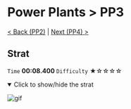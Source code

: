 # Power Plants > PP3

[< Back (PP2)](https://github.com/Doublevil/scbspeedrun/blob/main/levels/pp/PP2.md) | [Next (PP4) >](https://github.com/Doublevil/scbspeedrun/blob/main/levels/pp/PP4.md)

## Strat

`Time` **00:08.400** `Difficulty` ★☆☆☆☆
<details open>
  <summary>Click to show/hide the strat</summary>

  ![gif](https://github.com/Doublevil/scbspeedrun/blob/main/media/levels/pp/PP3_Strat.webp)
</details>
